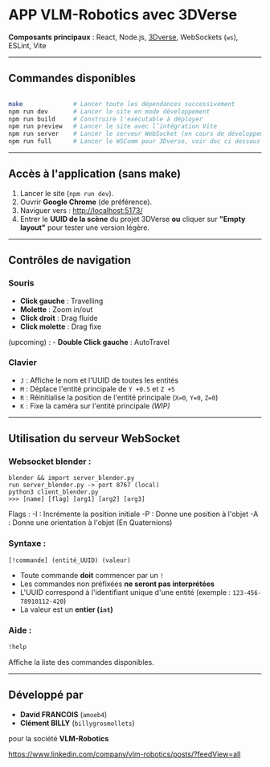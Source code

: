 # APP VLM-Robotics avec 3DVerse

**Composants principaux** : React, Node.js, [3Dverse](https://3dverse.com), WebSockets (`ws`), ESLint, Vite

---

## Commandes disponibles

```bash

make              # Lancer toute les dépendances successivement
npm run dev       # Lancer le site en mode développement
npm run build     # Construire l'exécutable à déployer
npm run preview   # Lancer le site avec l’intégration Vite
npm run server    # Lancer le serveur WebSocket (en cours de développement)
npm run full      # Lancer le WSComm pour 3Dverse, voir doc ci dessous 
```

---

## Accès à l'application (sans make)

1. Lancer le site (`npm run dev`).
2. Ouvrir **Google Chrome** (de préférence).
3. Naviguer vers : [http://localhost:5173/](http://localhost:5173/)
4. Entrer le **UUID de la scène** du projet 3DVerse **ou** cliquer sur **"Empty layout"** pour tester une version légère.

---

## Contrôles de navigation

### Souris

- **Click gauche** : Travelling 
- **Molette** : Zoom in/out
- **Click droit** : Drag fluide
- **Click molette** : Drag fixe

(upcoming) : - **Double Click gauche** : AutoTravel

### Clavier

- `J` : Affiche le nom et l'UUID de toutes les entités
- `M` : Déplace l'entité principale de `Y +0.5` et `Z +5`
- `R` : Réinitialise la position de l'entité principale (`X=0`, `Y=0`, `Z=0`)
- `K` : Fixe la caméra sur l'entité principale *(WIP)*

---

## Utilisation du serveur WebSocket

### Websocket blender :
```
blender && import server_blender.py
run server_blender.py -> port 8767 (local)
python3 client_blender.py
>>> [name] [flag] [arg1] [arg2] [arg3]
```
Flags :
-I : Incrémente la position initiale
-P : Donne une position à l'objet
-A : Donne une orientation à l'objet (En Quaternions)

### Syntaxe :

```
[!commande] (entité_UUID) (valeur)
```

- Toute commande **doit** commencer par un `!`
- Les commandes non préfixées **ne seront pas interprétées**
- L'UUID correspond à l'identifiant unique d'une entité (exemple : `123-456-78910112-420`)
- La valeur est un **entier (`int`)**

### Aide :

```bash
!help
```

Affiche la liste des commandes disponibles.

---

## Développé par

- **David FRANCOIS** (`amoeb4`)
- **Clément BILLY** (`billygrosmollets`)

pour la société **VLM-Robotics**

https://www.linkedin.com/company/vlm-robotics/posts/?feedView=all
